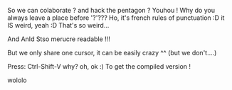 So we can colaborate ?
and hack the pentagon ?
Youhou !
Why do you always leave a place before '?'???
Ho, it's french rules of punctuation :D it IS weird, yeah :D
That's so weird...

And
AnId Stso merucre readable !!!


But we only share one cursor, it can be easily crazy ^^ (but we don't....)



Press: Ctrl-Shift-V
why? oh, ok :)
To get the compiled version !


wololo